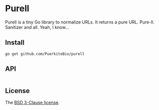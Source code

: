 # Purell

Purell is a tiny Go library to normalize URLs. It returns a pure URL. Pure-ll. Sanitizer and all. Yeah, I know...

## Install

`go get github.com/PuerkitoBio/purell`

## API

```go

```

## License

The [BSD 3-Clause license][bsd].

[bsd]: http://opensource.org/licenses/BSD-3-Clause
